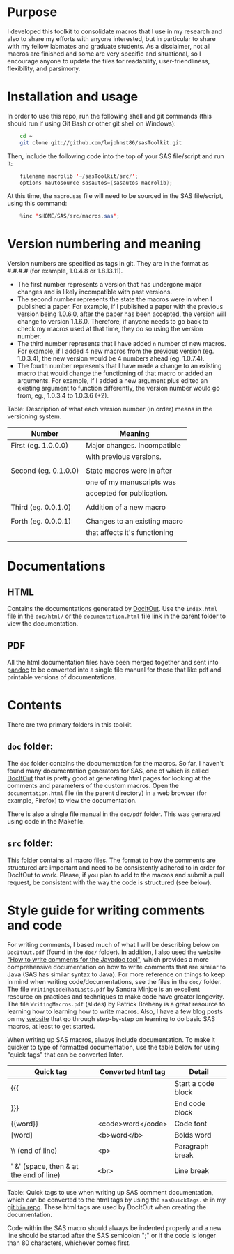 
# Purpose #

I developed this toolkit to consolidate macros that I use in my
research and also to share my efforts with anyone interested, but in
particular to share with my fellow labmates and graduate students.  As
a disclaimer, not all macros are finished and some are very specific
and situational, so I encourage anyone to update the files for
readability, user-friendliness, flexibility, and parsimony.

# Installation and usage #

In order to use this repo, run the following shell and git commands
(this should run if using Git Bash or other git shell on Windows):

```bash
    cd ~
    git clone git://github.com/lwjohnst86/sasToolkit.git
```

Then, include the following code into the top of your SAS file/script
and run it:

```java
    filename macrolib '~/sasToolkit/src/';
    options mautosource sasautos=(sasautos macrolib);
```

At this time, the `macro.sas` file will need to be sourced in the SAS
file/script, using this command:

```java
    %inc '$HOME/SAS/src/macros.sas';
```

# Version numbering and meaning #

Version numbers are specified as tags in git.  They are in the format
as #.#.#.# (for example, 1.0.4.8 or 1.8.13.11).

* The first number represents a version that has undergone major
  changes and is likely incompatible with past versions.
* The second number represents the state the macros were in when I
  published a paper.  For example, if I published a paper with the
  previous version being 1.0.6.0, after the paper has been accepted,
  the version will change to version 1.1.6.0.  Therefore, if anyone
  needs to go back to check my macros used at that time, they do so
  using the version number.
* The third number represents that I have added `n` number of new
  macros.  For example, if I added 4 new macros from the previous
  version (eg. 1.0.3.4), the new version would be 4 numbers ahead
  (eg. 1.0.7.4).
* The fourth number represents that I have made a change to an
  existing macro that would change the functioning of that macro or
  added an arguments.  For example, if I added a new argument plus
  edited an existing argument to function differently, the version
  number would go from, eg., 1.0.3.4 to 1.0.3.6 (+2).

Table: Description of what each version number (in order) means in the
versioning system.

| Number               | Meaning                       |
|----------------------|-------------------------------|
| First (eg. 1.0.0.0)  | Major changes. Incompatible   |
|                      | with previous versions.       |
|                      |                               |
| Second (eg. 0.1.0.0) | State macros were in after    |
|                      | one of my manuscripts was     |
|                      | accepted for publication.     |
|                      |                               |
| Third (eg. 0.0.1.0)  | Addition of a new macro       |
|                      |                               |
| Forth (eg. 0.0.0.1)  | Changes to an existing macro  |
|                      | that affects it's functioning |
|                      |                               |

# Documentations #

## HTML ##

Contains the documentations generated by
[DocItOut](http://choonchernlim.com/docitout/).  Use the `index.html`
file in the `doc/html/` or the `documentation.html` file link in the
parent folder to view the documentation.

## PDF ##

All the html documentation files have been merged together and sent
into [pandoc](http://johnmacfarlane.net/pandoc/index.html) to be
converted into a single file manual for those that like pdf and
printable versions of documentations.

# Contents #

There are two primary folders in this toolkit.

## `doc` folder: ##

The `doc` folder contains the documemtation for the macros.  So far, I
haven't found many documentation generators for SAS, one of which is
called [DocItOut](http://choonchernlim.com/docitout/) that is pretty
good at generating html pages for looking at the comments and
parameters of the custom macros.  Open the `documentation.html` file (in the
parent directory) in a web browser (for example, Firefox) to view the
documentation.

There is also a single file manual in the `doc/pdf` folder.  This was
generated using code in the Makefile.

## `src` folder: ##

This folder contains all macro files.  The format to how the comments
are structured are important and need to be consistently adhered to in
order for DocItOut to work.  Please, if you plan to add to the macros
and submit a pull request, be consistent with the way the code is
structured (see below).

# Style guide for writing comments and code #

For writing comments, I based much of what I will be describing below
on `DocItOut.pdf` (found in the `doc/` folder).  In addition, I also
used the website
["How to write comments for the Javadoc tool"](http://www.oracle.com/technetwork/java/javase/documentation/index-137868.html),
which provides a more comprehensive documentation on how to write
comments that are similar to Java (SAS has similar syntax to Java).
For more reference on things to keep in mind when writing
code/documentations, see the files in the `doc/` folder. The file
`WritingCodeThatLasts.pdf` by Sandra Minjoe is an excellent resource
on practices and techniques to make code have greater longevity.  The
file `WritingMacros.pdf` (slides) by Patrick Breheny is a great
resource to learning how to learning how to write macros.  Also, I
have a few blog posts on my
[website](www.sciencestatisticsandlife.com) that go through
step-by-step on learning to do basic SAS macros, at least to get
started.

When writing up SAS macros, always include documentation.  To make it
quicker to type of formatted documentation, use the table below for
using "quick tags" that can be converted later.

| Quick tag                                 | Converted html tag    | Detail             |
|-------------------------------------------|-----------------------|--------------------|
| {{{                                       | <code>                | Start a code block |
| }}}                                       | </code>               | End code block     |
| {{word}}                                  | \<code\>word\</code\> | Code font          |
| [word]                                    | \<b\>word\</b\>       | Bolds word         |
| \\\\ (end of line)                        | \<p\>                 | Paragraph break    |
| ' \&' (space, then \& at the end of line) | \<br\>                | Line break         |

Table: Quick tags to use when writing up SAS comment documentation,
which can be converted to the html tags by using the `sasQuickTags.sh`
in my [git `bin` repo](github.com/lwjohnst86/bin).  These html tags
are used by DocItOut when creating the documentation.

Code within the SAS macro should always be indented properly and a new
line should be started after the SAS semicolon ";" or if the code is
longer than 80 characters, whichever comes first.
